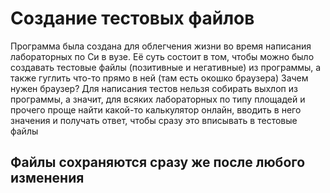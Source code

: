 # Создание тестовых файлов
Программа была создана для облегчения жизни во время написания лабораторных по Си в вузе.
Её суть состоит в том, чтобы можно было создавать тестовые файлы (позитивные и негативные) из программы, а также гуглить что-то прямо в ней (там есть окошко браузера)
Зачем нужен браузер? Для написания тестов нельзя собирать выхлоп из программы, а значит, для всяких лабораторных по типу площадей и прочего проще найти какой-то калькулятор онлайн, вводить в него значения и получать ответ, чтобы сразу это вписывать в тестовые файлы
## Файлы сохраняются сразу же после любого изменения
